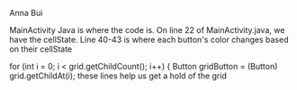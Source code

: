 Anna Bui


MainActivity Java is where the code is.
On line 22 of MainActivity.java, we have the cellState.
Line 40-43 is where each button's color changes based on their cellState

for (int i = 0; i < grid.getChildCount(); i++) {
Button gridButton = (Button) grid.getChildAt(i); these lines help us get a hold of the grid


